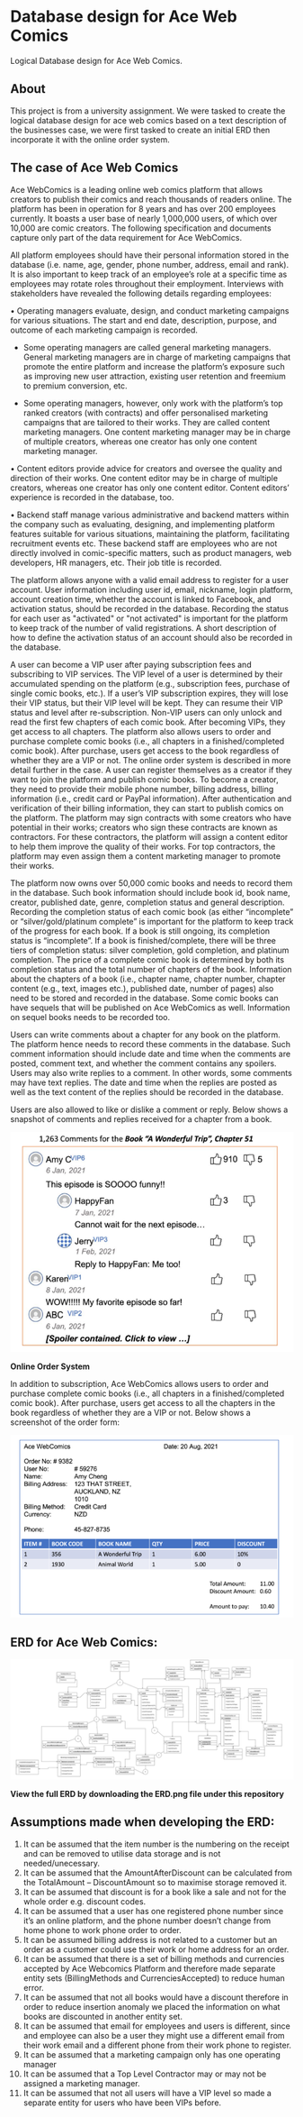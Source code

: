 # Database design for Ace Web Comics
Logical Database design for Ace Web Comics.

## About
This project is from a university assignment. We were tasked to create the logical database design for ace web comics based on a text description of the businesses case, we were first tasked to create an initial ERD then incorporate it with the online order system. 

## The case of Ace Web Comics

Ace WebComics is a leading online web comics platform that allows creators to publish their comics and reach thousands of readers online. The platform has been in operation for 8 years and has over 200 employees currently. It boasts a user base of nearly 1,000,000 users, of which over 10,000 are comic creators. The following specification and documents capture only part of the data requirement for Ace
WebComics.

All platform employees should have their personal information stored in the database (i.e. name, age, gender, phone number, address, email and rank). It is also important to keep track of an employee’s role at a specific time as employees may rotate roles throughout their employment. Interviews with stakeholders have
revealed the following details regarding employees:

• Operating managers evaluate, design, and conduct marketing campaigns for various situations. The start and end date, description, purpose, and outcome of each marketing campaign is recorded. 

- Some operating managers are called general marketing managers. General marketing managers are in charge of marketing campaigns that promote the entire platform and increase the platform’s exposure such as improving new user attraction, existing user retention and freemium to premium conversion, etc.

- Some operating managers, however, only work with the platform’s top ranked creators (with contracts) and offer personalised marketing campaigns that are tailored to their works. They are called content marketing managers. One content marketing manager may be in charge of multiple creators, whereas one creator has only one content marketing manager.

• Content editors provide advice for creators and oversee the quality and direction of their works. One content editor may be in charge of multiple creators, whereas one creator has only one content editor. Content editors’ experience is recorded in the database, too.

• Backend staff manage various administrative and backend matters within the company such as evaluating, designing, and implementing platform features suitable for various situations, maintaining the platform, facilitating recruitment events etc. These backend staff are employees who are not directly involved in comic-specific matters, such as product managers, web developers, HR managers, etc. Their job title is recorded.

The platform allows anyone with a valid email address to register for a user account. User information including user id, email, nickname, login platform, account creation time, whether the account is linked to Facebook, and activation status, should be recorded in the database. Recording the status for each user as
"activated" or "not activated" is important for the platform to keep track of the number of valid registrations. A short description of how to define the activation status of an account should also be recorded in the database.

A user can become a VIP user after paying subscription fees and subscribing to VIP services. The VIP level of a user is determined by their accumulated spending on the platform (e.g., subscription fees, purchase of single comic books, etc.). If a user’s VIP subscription expires, they will lose their VIP status, but their VIP
level will be kept. They can resume their VIP status and level after re-subscription. Non-VIP users can only unlock and read the first few chapters of each comic book. After becoming VIPs, they get access to all chapters. The platform also allows users to order and purchase complete comic books (i.e., all chapters in a
finished/completed comic book). After purchase, users get access to the book regardless of whether they are a VIP or not. The online order system is described in more detail further in the case. A user can register themselves as a creator if they want to join the platform and publish comic books. To
become a creator, they need to provide their mobile phone number, billing address, billing information (i.e., credit card or PayPal information). After authentication and verification of their billing information, they can start to publish comics on the platform. The platform may sign contracts with some creators who have potential in their works; creators who sign these contracts are known as contractors. For these contractors, the platform will assign a content editor to help them improve the quality of their works. For top contractors, the platform may even assign them a content marketing manager to promote their works.

The platform now owns over 50,000 comic books and needs to record them in the database. Such book information should include book id, book name, creator, published date, genre, completion status and general description. Recording the completion status of each comic book (as either “incomplete” or
“silver/gold/platinum complete” is important for the platform to keep track of the progress for each book. If a book is still ongoing, its completion status is “incomplete”. If a book is finished/complete, there will be three tiers of completion status: silver completion, gold completion, and platinum completion. The price of a complete comic book is determined by both its completion status and the total number of chapters of the book. Information about the chapters of a book (i.e., chapter name, chapter number, chapter content (e.g., text, images etc.), published date, number of pages) also need to be stored and recorded in the database. Some comic books can have sequels that will be published on Ace WebComics as well. Information on
sequel books needs to be recorded too.

Users can write comments about a chapter for any book on the platform. The platform hence needs to record these comments in the database. Such comment information should include date and time when the comments are posted, comment text, and whether the comment contains any spoilers.
Users may also write replies to a comment. In other words, some comments may have text replies. The date
and time when the replies are posted as well as the text content of the replies should be recorded in the
database.

Users are also allowed to like or dislike a comment or reply. Below shows a snapshot of comments and replies received for a chapter from a book.

![Comment system](Comments.png)

**Online Order System**

In addition to subscription, Ace WebComics allows users to order and purchase complete comic books (i.e.,
all chapters in a finished/completed comic book). After purchase, users get access to all the chapters in the
book regardless of whether they are a VIP or not.
Below shows a screenshot of the order form:

![Form for online order](Form.png)

## ERD for Ace Web Comics:
![image](ERD.png)

**View the full ERD by downloading the ERD.png file under this repository**

## Assumptions made when developing the ERD:

1. It can be assumed that the item number is the numbering on the receipt and can be removed to utilise data storage and is not needed/unecessary. 
2. It can be assumed  that the AmountAfterDiscount can be calculated from the TotalAmount – DiscountAmount so to maximise storage removed it. 
3. It can be assumed that discount is for a book like a sale and not for the whole order e.g. discount codes.
4. It can be assumed that a user has one registered phone number since it’s an online platform, and the phone number doesn’t change from home phone to work phone order to order.
5. It can be assumed billing address is not related to a customer but an order as a customer could use their work or home address for an order. 
6. It can be assumed that there is a set of billing methods and currencies accepted by Ace Webcomics Platform and therefore made separate entity sets (BillingMethods and 
CurrenciesAccepted) to reduce human error.
7. It can be assumed that not all books would have a discount therefore in order to reduce insertion anomaly we placed the information on what books are discounted in another entity set.
8. It can be assumed that email for employees and users is different, since and employee can also be a user they might use a different email from their work email and a different phone from their work phone to register. 
9. It can be assumed that a marketing campaign only has one operating manager
10. It can be assumed that a Top Level Contractor may or may not be assigned a marketing manager.
11. It can be assumed that not all users will have a VIP level so made a separate entity for users who 
have been VIPs before.


